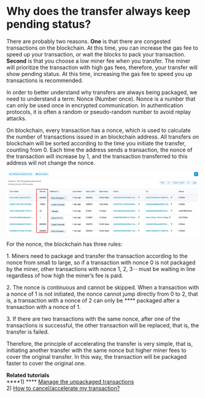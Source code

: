 # Why does the transfer always keep pending status?

There are probably two reasons. **One** is that there are congested transactions on the blockchain. At this time, you can increase the gas fee to speed up your transaction, or wait the blocks to pack your transaction. **Second** is that you choose a low miner fee when you transfer. The miner will prioritize the transaction with high gas fees, therefore, your transfer will show pending status. At this time, increasing the gas fee to speed you up transactions is recommended.&#x20;

In order to better understand why transfers are always being packaged, we need to understand a term: Nonce (Number once). Nonce is a number that can only be used once in encrypted communication. In authentication protocols, it is often a random or pseudo-random number to avoid replay attacks.&#x20;

On blockchain, every transaction has a nonce, which is used to calculate the number of transactions issued in an blockchain address. All transfers on blockchain will be sorted according to the time you initiate the transfer, counting from 0. Each time the address sends a transaction, the nonce of the transaction will increase by 1, and the transaction transferred to this address will not change the nonce.

![](../.gitbook/assets/nonce-zhi-.jpeg)

For the nonce, the blockchain has three rules:&#x20;

1\. Miners need to package and transfer the transaction according to the nonce from small to large, so if a transaction with nonce 0 is not packaged by the miner, other transactions with nonce 1, 2, 3··· must be waiting in line regardless of how high the miner’s fee is paid.&#x20;

2\. The nonce is continuous and cannot be skipped. When a transaction with a nonce of 1 is not initiated, the nonce cannot jump directly from 0 to 2, that is, a transaction with a nonce of 2 can only be **** packaged after a transaction with a nonce of 1.&#x20;

3\. If there are two transactions with the same nonce, after one of the transactions is successful, the other transaction will be replaced, that is, the transfer is failed.&#x20;

Therefore, the principle of accelerating the transfer is very simple, that is, initiating another transfer with the same nonce but higher miner fees to cover the original transfer. In this way, the transaction will be packaged faster to cover the original one.



**Related tutorials**\
****1) **** [Manage the unpackaged transactions](https://tphelp.gitbook.io/en/faq-en/eth-wallet/unpackaged)\
2\) [How to cancel/accelerate my transaction?](https://tphelp.gitbook.io/en/transfer-tutorial/how-to-cancel-or-accelerate-my-transaction)
